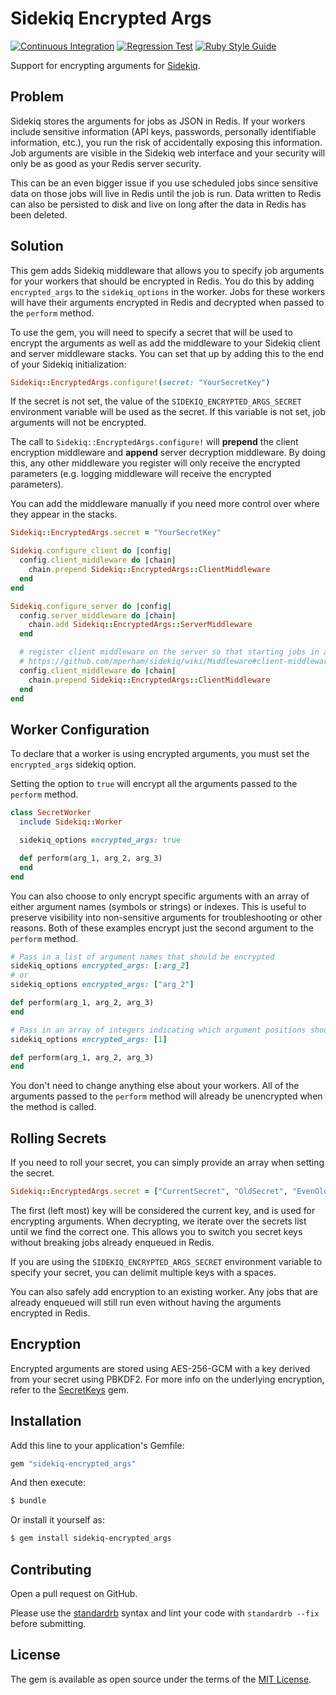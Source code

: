 # Sidekiq Encrypted Args

[![Continuous Integration](https://github.com/bdurand/sidekiq-encrypted_args/actions/workflows/continuous_integration.yml/badge.svg)](https://github.com/bdurand/sidekiq-encrypted_args/actions/workflows/continuous_integration.yml)
[![Regression Test](https://github.com/bdurand/sidekiq-encrypted_args/actions/workflows/regression_test.yml/badge.svg)](https://github.com/bdurand/sidekiq-encrypted_args/actions/workflows/regression_test.yml)
[![Ruby Style Guide](https://img.shields.io/badge/code_style-standard-brightgreen.svg)](https://github.com/testdouble/standard)

Support for encrypting arguments for [Sidekiq](https://github.com/mperham/sidekiq).

## Problem

Sidekiq stores the arguments for jobs as JSON in Redis. If your workers include sensitive information (API keys, passwords, personally identifiable information, etc.), you run the risk of accidentally exposing this information. Job arguments are visible in the Sidekiq web interface and your security will only be as good as your Redis server security.

This can be an even bigger issue if you use scheduled jobs since sensitive data on those jobs will live in Redis until the job is run. Data written to Redis can also be persisted to disk and live on long after the data in Redis has been deleted.

## Solution

This gem adds Sidekiq middleware that allows you to specify job arguments for your workers that should be encrypted in Redis. You do this by adding `encrypted_args` to the `sidekiq_options` in the worker. Jobs for these workers will have their arguments encrypted in Redis and decrypted when passed to the `perform` method.

To use the gem, you will need to specify a secret that will be used to encrypt the arguments as well as add the middleware to your Sidekiq client and server middleware stacks. You can set that up by adding this to the end of your Sidekiq initialization:

```ruby
Sidekiq::EncryptedArgs.configure!(secret: "YourSecretKey")
```

If the secret is not set, the value of the `SIDEKIQ_ENCRYPTED_ARGS_SECRET` environment variable will be used as the secret. If this variable is not set, job arguments will not be encrypted.

The call to `Sidekiq::EncryptedArgs.configure!` will **prepend** the client encryption middleware and **append** server decryption middleware. By doing this, any other middleware you register will only receive the encrypted parameters (e.g. logging middleware will receive the encrypted parameters).

You can add the middleware manually if you need more control over where they appear in the stacks.

```ruby
Sidekiq::EncryptedArgs.secret = "YourSecretKey"

Sidekiq.configure_client do |config|
  config.client_middleware do |chain|
    chain.prepend Sidekiq::EncryptedArgs::ClientMiddleware
  end
end

Sidekiq.configure_server do |config|
  config.server_middleware do |chain|
    chain.add Sidekiq::EncryptedArgs::ServerMiddleware
  end

  # register client middleware on the server so that starting jobs in a Sidekiq::Worker also get encrypted args
  # https://github.com/mperham/sidekiq/wiki/Middleware#client-middleware-registered-in-both-places
  config.client_middleware do |chain|
    chain.prepend Sidekiq::EncryptedArgs::ClientMiddleware
  end
end
```

## Worker Configuration

To declare that a worker is using encrypted arguments, you must set the `encrypted_args` sidekiq option.

Setting the option to `true` will encrypt all the arguments passed to the `perform` method.

```ruby
class SecretWorker
  include Sidekiq::Worker

  sidekiq_options encrypted_args: true

  def perform(arg_1, arg_2, arg_3)
  end
end
```

You can also choose to only encrypt specific arguments with an array of either argument names (symbols or strings) or indexes. This is useful to preserve visibility into non-sensitive arguments for troubleshooting or other reasons. Both of these examples encrypt just the second argument to the `perform` method.

```ruby
# Pass in a list of argument names that should be encrypted
sidekiq_options encrypted_args: [:arg_2]
# or
sidekiq_options encrypted_args: ["arg_2"]

def perform(arg_1, arg_2, arg_3)
end
```

```ruby
# Pass in an array of integers indicating which argument positions should be encrypted
sidekiq_options encrypted_args: [1]

def perform(arg_1, arg_2, arg_3)
end
```

You don't need to change anything else about your workers. All of the arguments passed to the `perform` method will already be unencrypted when the method is called.

## Rolling Secrets

If you need to roll your secret, you can simply provide an array when setting the secret.

```ruby
Sidekiq::EncryptedArgs.secret = ["CurrentSecret", "OldSecret", "EvenOlderSecret"]
```

The first (left most) key will be considered the current key, and is used for encrypting arguments. When decrypting, we iterate over the secrets list until we find the correct one. This allows you to switch you secret keys without breaking jobs already enqueued in Redis.

If you are using the `SIDEKIQ_ENCRYPTED_ARGS_SECRET` environment variable to specify your secret, you can delimit multiple keys with a spaces.

You can also safely add encryption to an existing worker. Any jobs that are already enqueued will still run even without having the arguments encrypted in Redis.

## Encryption

Encrypted arguments are stored using AES-256-GCM with a key derived from your secret using PBKDF2. For more info on the underlying encryption, refer to the [SecretKeys](https://github.com/bdurand/secret_keys) gem.

## Installation

Add this line to your application's Gemfile:

```ruby
gem "sidekiq-encrypted_args"
```

And then execute:
```bash
$ bundle
```

Or install it yourself as:
```bash
$ gem install sidekiq-encrypted_args
```

## Contributing

Open a pull request on GitHub.

Please use the [standardrb](https://github.com/testdouble/standard) syntax and lint your code with `standardrb --fix` before submitting.

## License

The gem is available as open source under the terms of the [MIT License](https://opensource.org/licenses/MIT).
